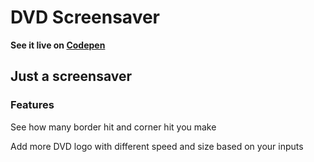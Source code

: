 # DVD Screensaver

**See it live on [Codepen](https://codepen.io/heinhein/full/WPZpVv)**

## Just a screensaver

### Features 

See how many border hit and corner hit you make

Add more DVD logo with different speed and size based on your inputs
